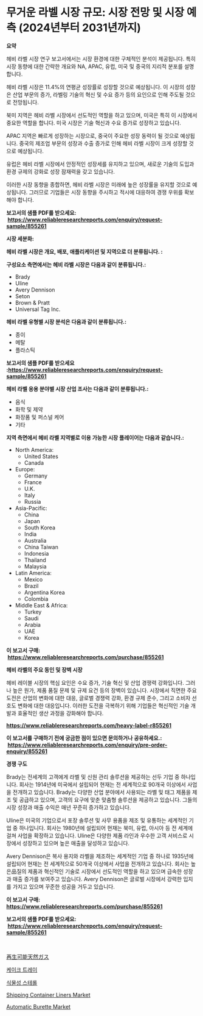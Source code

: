 <p><h1>무거운 라벨 시장 규모: 시장 전망 및 시장 예측 (2024년부터 2031년까지)</h1></p><p><strong>요약</strong></p>
<p><p>헤비 라벨 시장 연구 보고서에서는 시장 환경에 대한 구체적인 분석이 제공됩니다. 특히 시장 동향에 대한 간략한 개요와 NA, APAC, 유럽, 미국 및 중국의 지리적 분포를 설명합니다.</p><p>헤비 라벨 시장은 11.4%의 연평균 성장률로 성장할 것으로 예상됩니다. 이 시장의 성장은 산업 부문의 증가, 라벨링 기술의 혁신 및 수요 증가 등의 요인으로 인해 주도될 것으로 전망됩니다.</p><p>북미 지역은 헤비 라벨 시장에서 선도적인 역할을 하고 있으며, 미국은 특히 이 시장에서 중요한 역할을 합니다. 미국 시장은 기술 혁신과 수요 증가로 성장하고 있습니다.</p><p>APAC 지역은 빠르게 성장하는 시장으로, 중국이 주요한 성장 동력이 될 것으로 예상됩니다. 중국의 제조업 부문의 성장과 수출 증가로 인해 헤비 라벨 시장이 크게 성장할 것으로 예상됩니다.</p><p>유럽은 헤비 라벨 시장에서 안정적인 성장세를 유지하고 있으며, 새로운 기술의 도입과 환경 규제의 강화로 성장 잠재력을 갖고 있습니다.</p><p>이러한 시장 동향을 종합하면, 헤비 라벨 시장은 미래에 높은 성장률을 유지할 것으로 예상됩니다. 그러므로 기업들은 시장 동향을 주시하고 적시에 대응하여 경쟁 우위를 확보해야 합니다.</p></p>
<p><strong>보고서의 샘플 PDF를 받으세요: &nbsp;<a href="https://www.reliableresearchreports.com/enquiry/request-sample/855261">https://www.reliableresearchreports.com/enquiry/request-sample/855261</a></strong></p>
<p><strong>시장 세분화:</strong></p>
<p><strong> 헤비 라벨 시장은 개요, 배포, 애플리케이션 및 지역으로 더 분류됩니다. :</strong></p>
<p><strong>구성요소 측면에서는 헤비 라벨 시장은 다음과 같이 분류됩니다.:</strong></p>
<p><ul><li>Brady</li><li>Uline</li><li>Avery Dennison</li><li>Seton</li><li>Brown & Pratt</li><li>Universal Tag Inc.</li></ul></p>
<p><strong> 헤비 라벨 유형별 시장 분석은 다음과 같이 분류됩니다.:</strong></p>
<p><ul><li>종이</li><li>메탈</li><li>플라스틱</li></ul></p>
<p><strong>보고서의 샘플 PDF를 받으세요 :<a href="https://www.reliableresearchreports.com/enquiry/request-sample/855261">https://www.reliableresearchreports.com/enquiry/request-sample/855261</a></strong></p>
<p><strong> 헤비 라벨 응용 분야별 시장 산업 조사는 다음과 같이 분류됩니다.:</strong></p>
<p><ul><li>음식</li><li>화학 및 제약</li><li>화장품 및 퍼스널 케어</li><li>기타</li></ul></p>
<p><strong>지역 측면에서 헤비 라벨 지역별로 이용 가능한 시장 플레이어는 다음과 같습니다.:</strong></p>
<p><ul>
    <li>
        North America:
        <ul>
            <li>United States</li>
            <li>Canada</li>
        </ul>
    </li>
    <li>
        Europe:
        <ul>
            <li>Germany</li>
            <li>France</li>
            <li>U.K.</li>
            <li>Italy</li>
            <li>Russia</li>
        </ul>
    </li>
    <li>
        Asia-Pacific:
        <ul>
            <li>China</li>
            <li>Japan</li>
            <li>South Korea</li>
            <li>India</li>
            <li>Australia</li>
            <li>China Taiwan</li>
            <li>Indonesia</li>
            <li>Thailand</li>
            <li>Malaysia</li>
        </ul>
    </li>
    <li>
        Latin America:
        <ul>
            <li>Mexico</li>
            <li>Brazil</li>
            <li>Argentina Korea</li>
            <li>Colombia</li>
        </ul>
    </li>
    <li>
        Middle East & Africa:
        <ul>
            <li>Turkey</li>
            <li>Saudi</li>
            <li>Arabia</li>
            <li>UAE</li>
            <li>Korea</li>
        </ul>
    </li>
    </ul></p>
<p><strong>이 보고서 구매: &nbsp;<a href="https://www.reliableresearchreports.com/purchase/855261">https://www.reliableresearchreports.com/purchase/855261</a></strong></p>
<p><strong>헤비 라벨의 주요 동인 및 장벽 시장</strong></p>
<p><p>헤비 레이블 시장의 핵심 요인은 수요 증가, 기술 혁신 및 산업 경쟁력 강화입니다. 그러나 높은 원가, 제품 품질 문제 및 규제 요건 등의 장벽이 있습니다. 시장에서 직면한 주요 도전은 산업의 변화에 대한 대응, 글로벌 경쟁력 강화, 환경 규제 준수, 그리고 소비자 선호도 변화에 대한 대응입니다. 이러한 도전을 극복하기 위해 기업들은 혁신적인 기술 개발과 효율적인 생산 과정을 강화해야 합니다.</p></p>
<p><strong><a href="https://www.reliableresearchreports.com/heavy-label-r855261">https://www.reliableresearchreports.com/heavy-label-r855261</a></strong></p>
<p><strong>이 보고서를 구매하기 전에 궁금한 점이 있으면 문의하거나 공유하세요.: &nbsp;<a href="https://www.reliableresearchreports.com/enquiry/pre-order-enquiry/855261">https://www.reliableresearchreports.com/enquiry/pre-order-enquiry/855261</a></strong></p>
<p><strong>경쟁 구도</strong></p>
<p><p>Brady는 전세계의 고객에게 라벨 및 신원 관리 솔루션을 제공하는 선두 기업 중 하나입니다. 회사는 1914년에 미국에서 설립되어 현재는 전 세계적으로 90개국 이상에서 사업을 전개하고 있습니다. Brady는 다양한 산업 분야에서 사용되는 라벨 및 태그 제품을 제조 및 공급하고 있으며, 고객의 요구에 맞춘 맞춤형 솔루션을 제공하고 있습니다. 그들의 시장 성장과 매출 수익은 매년 꾸준히 증가하고 있습니다.</p><p>Uline은 미국의 기업으로서 포장 솔루션 및 사무 용품을 제조 및 유통하는 세계적인 기업 중 하나입니다. 회사는 1980년에 설립되어 현재는 북미, 유럽, 아시아 등 전 세계에 걸쳐 사업을 확장하고 있습니다. Uline은 다양한 제품 라인과 우수한 고객 서비스로 시장에서 성장하고 있으며 높은 매출을 달성하고 있습니다.</p><p>Avery Dennison은 복사 용지와 라벨을 제조하는 세계적인 기업 중 하나로 1935년에 설립되어 현재는 전 세계적으로 50개국 이상에서 사업을 전개하고 있습니다. 회사는 높은品질의 제품과 혁신적인 기술로 시장에서 선도적인 역할을 하고 있으며 급속한 성장과 매출 증가를 보여주고 있습니다. Avery Dennison은 글로벌 시장에서 강력한 입지를 가지고 있으며 꾸준한 성공을 거두고 있습니다.</p></p>
<p><strong>이 보고서 구매: &nbsp; <a href="https://www.reliableresearchreports.com/purchase/855261">https://www.reliableresearchreports.com/purchase/855261</a></strong></p>
<p><strong>보고서의 샘플 PDF를 받으세요: &nbsp;<a href="https://www.reliableresearchreports.com/enquiry/request-sample/855261">https://www.reliableresearchreports.com/enquiry/request-sample/855261</a></strong><strong></strong></p>
<p>&nbsp;</p>
<p><p><a href="https://github.com/nxboeu02965442/Market-Research-Report-List-1/blob/main/919025829793.md">再生可能天然ガス</a></p><p><a href="https://github.com/KellyLyncyh543964/Market-Research-Report-List-1/blob/main/871760627679.md">케이크 트레이</a></p><p><a href="https://medium.com/@stanleylyittle554467/%EC%8B%9D%EB%AC%BC-%EC%8A%A4%ED%85%8C%EB%A1%A4-%EC%8B%9C%EC%9E%A5-%EC%A7%80%ED%91%9C-%ED%95%B4%EB%8F%85-%EC%8B%9C%EC%9E%A5-%EC%A0%90%EC%9C%A0%EC%9C%A8-%ED%8A%B8%EB%A0%8C%EB%93%9C-%EB%B0%8F-%EC%84%B1%EC%9E%A5-%ED%8C%A8%ED%84%B4-36586bcd5add">식물성 스테롤</a></p><p><a href="https://cat-emmental-94b.notion.site/Shipping-Container-Liners-Market-Trends-Forecast-and-Competitive-Analysis-to-2031-ba9a846de5bd4c058501cdce52c96aaa">Shipping Container Liners Market</a></p><p><a href="https://github.com/luckyshygirl/Market-Research-Report-List-4/blob/main/automatic-burette-market.md">Automatic Burette Market</a></p></p>